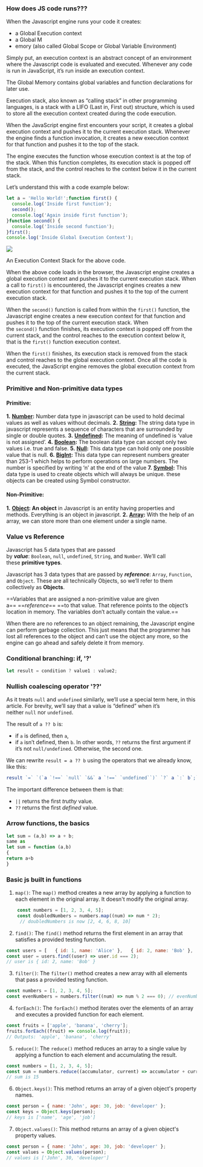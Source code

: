 ### How does JS code runs???
When the Javascript engine runs your code it creates:

- a Global Execution context
- a Global M
- emory (also called Global Scope or Global Variable Environment)

Simply put, an execution context is an abstract concept of an environment where the Javascript code is evaluated and executed. Whenever any code is run in JavaScript, it’s run inside an execution context.

The Global Memory contains global variables and function declarations for later use.

Execution stack, also known as “calling stack” in other programming languages, is a stack with a LIFO (Last in, First out) structure, which is used to store all the execution context created during the code execution.

When the JavaScript engine first encounters your script, it creates a global execution context and pushes it to the current execution stack. Whenever the engine finds a function invocation, it creates a new execution context for that function and pushes it to the top of the stack.

The engine executes the function whose execution context is at the top of the stack. When this function completes, its execution stack is popped off from the stack, and the control reaches to the context below it in the current stack.

Let’s understand this with a code example below:

```javascript
let a = 'Hello World!';function first() {  
  console.log('Inside first function');  
  second();  
  console.log('Again inside first function');  
}function second() {  
  console.log('Inside second function');  
}first();  
console.log('Inside Global Execution Context');
```

![](https://miro.medium.com/v2/resize:fit:1500/1*ACtBy8CIepVTOSYcVwZ34Q.png)

An Execution Context Stack for the above code.

When the above code loads in the browser, the Javascript engine creates a global execution context and pushes it to the current execution stack. When a call to `first()` is encountered, the Javascript engines creates a new execution context for that function and pushes it to the top of the current execution stack.

When the `second()` function is called from within the `first()` function, the Javascript engine creates a new execution context for that function and pushes it to the top of the current execution stack. When the `second()` function finishes, its execution context is popped off from the current stack, and the control reaches to the execution context below it, that is the `first()` function execution context.

When the `first()` finishes, its execution stack is removed from the stack and control reaches to the global execution context. Once all the code is executed, the JavaScript engine removes the global execution context from the current stack.

### Primitive and Non-primitive data types

#### Primitive:
**1.** [**Number**](https://www.geeksforgeeks.org/javascript-numbers/)**:** Number data type in javascript can be used to hold decimal values as well as values without decimals.
**2.** [**String**](https://www.geeksforgeeks.org/javascript-strings/)**:** The string data type in javascript represents a sequence of characters that are surrounded by single or double quotes.
**3.** [**Undefined**](https://www.geeksforgeeks.org/javascript-undefined-property/)**:** The meaning of undefined is ‘value is not assigned’.
**4.** [**Boolean**](https://www.geeksforgeeks.org/javascript-boolean/)**:** The boolean data type can accept only two values i.e. true and false.
**5.** [**Null**](https://www.geeksforgeeks.org/null-in-javascript/)**:** This data type can hold only one possible value that is null.
**6.** [**BigInt**](https://www.geeksforgeeks.org/bigint-in-javascript/)**:** This data type can represent numbers greater than 253-1 which helps to perform operations on large numbers. The number is specified by writing ‘n’ at the end of the value
**7.** [**Symbol**](https://www.geeksforgeeks.org/javascript-symbol-method/)**:** This data type is used to create objects which will always be unique. these objects can be created using Symbol constructor.

#### Non-Primitive:
**1.** [**Object**](https://www.geeksforgeeks.org/javascript-objects/)**: An object** in Javascript is an entity having properties and methods. Everything is an object in javascript.
**2.** [**Array**](https://www.geeksforgeeks.org/arrays-in-javascript/)**:** With the help of an array, we can store more than one element under a single name.

### Value vs Reference 

Javascript has 5 data types that are passed by **_value_**: `Boolean`, `null`, `undefined`, `String`, and `Number`. We’ll call these **primitive types**.

Javascript has 3 data types that are passed by **_reference_**: `Array`, `Function`, and `Object`. These are all technically Objects, so we’ll refer to them collectively as **Objects**.

==Variables that are assigned a non-primitive value are given a== ==_reference_== ==to that value. That reference points to the object’s location in memory. The variables don’t actually contain the value.==

When there are no references to an object remaining, the Javascript engine can perform garbage collection. This just means that the programmer has lost all references to the object and can’t use the object any more, so the engine can go ahead and safely delete it from memory.
### Conditional branching: if, '?'

```javascript
let result = condition ? value1 : value2;
```

### Nullish coalescing operator '??'

As it treats `null` and `undefined` similarly, we’ll use a special term here, in this article. For brevity, we’ll say that a value is “defined” when it’s neither `null` nor `undefined`.

The result of `a ?? b` is:

- if `a` is defined, then `a`,
- if `a` isn’t defined, then `b`.
In other words, `??` returns the first argument if it’s not `null/undefined`. Otherwise, the second one.

We can rewrite `result = a ?? b` using the operators that we already know, like this:

``` javascript
result `=` `(`a `!==` `null` `&&` a `!==` `undefined``)` `?` a `:` b`;`
```

The important difference between them is that:

- `||` returns the first _truthy_ value.
- `??` returns the first _defined_ value.

### Arrow functions, the basics

```javascript
let sum = (a,b) => a + b;
same as
let sum = function (a,b)
{
return a+b
}
```



### Basic js built in functions
1. `map()`: The `map()` method creates a new array by applying a function to each element in the original array. It doesn't modify the original array.
    
```javascript
    const numbers = [1, 2, 3, 4, 5]; 
    const doubledNumbers = numbers.map((num) => num * 2);
     // doubledNumbers is now [2, 4, 6, 8, 10]
```

    
2. `find()`: The `find()` method returns the first element in an array that satisfies a provided testing function.
```javascript
const users = [   { id: 1, name: 'Alice' },   { id: 2, name: 'Bob' },   { id: 3, name: 'Charlie' }, ];  
const user = users.find((user) => user.id === 2); 
// user is { id: 2, name: 'Bob' }
```
    
3. `filter()`: The `filter()` method creates a new array with all elements that pass a provided testing function.
```javascript
const numbers = [1, 2, 3, 4, 5]; 
const evenNumbers = numbers.filter((num) => num % 2 === 0); // evenNumbers is now [2, 4]
```
    
4. `forEach()`: The `forEach()` method iterates over the elements of an array and executes a provided function for each element.
```javascript
const fruits = ['apple', 'banana', 'cherry'];
fruits.forEach((fruit) => console.log(fruit));
// Outputs: 'apple', 'banana', 'cherry'

```
    
5. `reduce()`: The `reduce()` method reduces an array to a single value by applying a function to each element and accumulating the result.
```javascript
const numbers = [1, 2, 3, 4, 5];
const sum = numbers.reduce((accumulator, current) => accumulator + current, 0);
// sum is 15

```
6. `Object.keys()`: This method returns an array of a given object's property names.
```javascript
const person = { name: 'John', age: 30, job: 'developer' };
const keys = Object.keys(person);
// keys is ['name', 'age', 'job']

```
7. `Object.values()`: This method returns an array of a given object's property values.
```javascript
const person = { name: 'John', age: 30, job: 'developer' };
const values = Object.values(person);
// values is ['John', 30, 'developer']

```